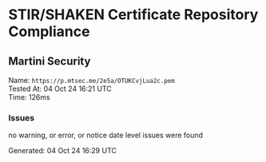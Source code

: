 # STIR/SHAKEN Certificate Repository Compliance

## Martini Security

Name: `https://p.mtsec.me/2e5a/OTUKCvjLua2c.pem`\
Tested At: 04 Oct 24 16:21 UTC\
Time: 126ms

### Issues

no warning, or error, or notice date level issues were found

Generated: 04 Oct 24 16:29 UTC